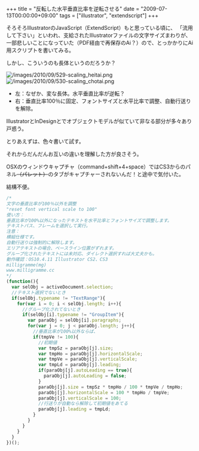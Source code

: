 +++
title = "反転した水平垂直比率を逆転させる"
date = "2009-07-13T00:00:00+09:00"
tags = ["illustrator", "extendscript"]
+++

そろそろIllustratorのJavaScript（ExtendScript）もと思っている頃に、
「流用して下さい」といわれ、支給されたIllustratorファイルの文字サイズまわりが、
一部悲しいことになっていた（PDF経由で再保存のAi？）ので、とっかかりにAi用スクリプトを書いてみる。

しかし、こういうのも長体というのだろうか？

![/images/2010/09/529-scaling_heitai.png](/images/2010/09/529-scaling_heitai.png) ![/images/2010/09/530-scaling_chotai.png](/images/2010/09/530-scaling_chotai.png)

- 左：なぜか、変な長体。水平垂直比率が逆転？
- 右：垂直比率100％に固定、フォントサイズと水平比率で調整、自動行送りを解除。

IllustratorとInDesignとでオブジェクトモデルが似ていて非なる部分が多々あり戸惑う。

とりあえずは、色々書いて試す。

それからだんだんお互いの違いを理解した方が良さそう。

OSXのウィンドウキャプチャ（command+shift+4+space）ではCS3からのパネル<strike>（パレット）</strike>のタブがキャプチャーされないんだ！と途中で気付いた。

結構不便。

```js
/*
文字の垂直比率が100％以外を調整
"reset font vertical scale to 100"
使い方：
垂直比率が100%以外になったテキストを水平比率とフォントサイズで調整します。
テキストパス、フレームを選択して実行。
注意：
横組仕様です。
自動行送りは強制的に解除します。
エリアテキストの場合、ベースライン位置がずれます。
グループ化されたテキストには未対応、ダイレクト選択すれば大丈夫かも。
動作確認：OS10.4.11 Illustrator CS2、CS3
milligramme(mg)
www.milligramme.cc
*/
(function(){
  var selObj = activeDocument.selection;
  //テキスト選択でないとき
  if(selObj.typename != "TextRange"){
    for(var i = 0; i < selObj.length; i++){
      //グループ化されてないとき
      if(selObj[i].typename != "GroupItem"){
        var paraObj = selObj[i].paragraphs;
        for(var j = 0; j < paraObj.length; j++){
          //垂直比率が100%以外ならば、
          if(tmpVe != 100){
            //初期値
            var tmpSz = paraObj[j].size;
            var tmpHo = paraObj[j].horizontalScale;
            var tmpVe = paraObj[j].verticalScale;
            var tmpLd = paraObj[j].leading;
            if(paraObj[j].autoLeading == true){
              paraObj[j].autoLeading = false;
            }
            paraObj[j].size = tmpSz * tmpHo / 100 * tmpVe / tmpHo;
            paraObj[j].horizontalScale = 100 * tmpHo / tmpVe;
            paraObj[j].verticalScale = 100;
            //行送りが自動なら解除して初期値をあてる
            paraObj[j].leading = tmpLd;
          }
        }
      }
    }
  }
})();
```